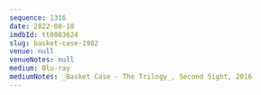 ```yaml
---
sequence: 1316
date: 2022-08-10
imdbId: tt0083624
slug: basket-case-1982
venue: null
venueNotes: null
medium: Blu-ray
mediumNotes: _Basket Case - The Trilogy_, Second Sight, 2016
---
```

